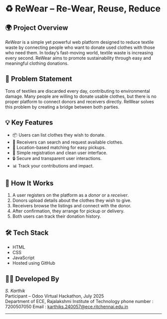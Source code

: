 # ♻ ReWear – Re-Wear, Reuse, Reduce

## 🌍 Project Overview
*ReWear* is a simple yet powerful web platform designed to reduce textile waste by connecting people who want to donate used clothes with those who need them. In today’s fast-moving world, textile waste is increasing every second. ReWear aims to promote sustainability through easy and meaningful clothing donations.

## 🎯 Problem Statement
Tons of textiles are discarded every day, contributing to environmental damage. Many people are willing to donate usable clothes, but there is no proper platform to connect donors and receivers directly. ReWear solves this problem by creating a bridge between both parties.

## 💡 Key Features
- 📦 Users can list clothes they wish to donate.
- 🤝 Receivers can search and request available clothes.
- 📍 Location-based matching for easy pickups.
- 📝 Simple registration and clean user interface.
- 🔒 Secure and transparent user interactions.
- 📊 Track your contributions and impact.

## 🚀 How It Works
1. A user registers on the platform as a *donor* or a *receiver*.
2. Donors upload details about the clothes they wish to give.
3. Receivers browse the listings and connect with the donor.
4. After confirmation, they arrange for pickup or delivery.
5. Both users can track their donation history.

## 🛠 Tech Stack
- HTML
- CSS
- JavaScript 
- Hosted using GitHub

## 🙋‍♂ Developed By
*S. Karthik*  
Participant – Odoo Virtual Hackathon, July 2025  
Department of ECE, Rajalakshmi Institute of Technology
phone number : 7200507050
Email : karthiks.240057@ece.ritchennai.edu.in

---
